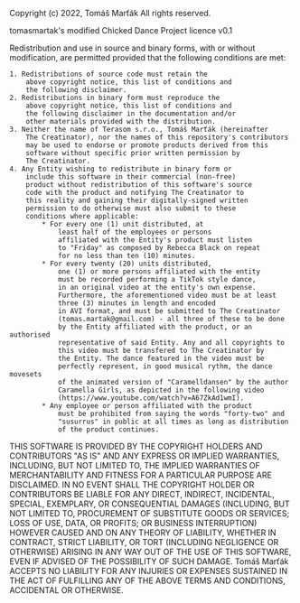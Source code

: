 Copyright (c) 2022, Tomáš Marťák
All rights reserved.

tomasmartak's modified Chicked Dance Project licence v0.1

Redistribution and use in source and binary forms, with 
or without modification, are permitted provided that the 
following conditions are met:

    1. Redistributions of source code must retain the 
        above copyright notice, this list of conditions and 
        the following disclaimer.
    2. Redistributions in binary form must reproduce the 
        above copyright notice, this list of conditions and 
        the following disclaimer in the documentation and/or 
        other materials provided with the distribution.
    3. Neither the name of Terasom s.r.o., Tomáš Marťák (hereinafter
        The Creatinator), nor the names of this repository's contributors 
        may be used to endorse or promote products derived from this 
        software without specific prior written permission by
        The Creatinator.
    4. Any Entity wishing to redistribute in binary form or 
        include this software in their commercial (non-free) 
        product without redistribution of this software's source 
        code with the product and notifying The Creatinator to 
        this reality and gaining their digitally-signed written 
        permission to do otherwise must also submit to these 
        conditions where applicable: 
            * For every one (1) unit distributed, at 
                least half of the employees or persons 
                affiliated with the Entity's product must listen 
                to "Friday" as composed by Rebecca Black on repeat
                for no less than ten (10) minutes.
            * For every twenty (20) units distributed, 
                one (1) or more persons affiliated with the entity 
                must be recorded performing a TikTok style dance, 
                in an original video at the entity's own expense. 
                Furthermore, the aforementioned video must be at least 
                three (3) minutes in length and encoded 
                in AVI format, and must be submitted to The Creatinator 
                (tomas.martak@gmail.com) - all three of these to be done 
                by the Entity affiliated with the product, or an authorised 
                representative of said Entity. Any and all copyrights to 
                this video must be transfered to The Creatinator by 
                the Entity. The dance featured in the video must be 
                perfectly represent, in good musical rythm, the dance movesets 
                of the animated version of "Caramelldansen" by the author
                Caramella Girls, as depicted in the following video 
                (https://www.youtube.com/watch?v=A67ZkAd1wmI).
            * Any employee or person affiliated with the product 
                must be prohibited from saying the words "forty-two" and
                "susurrus" in public at all times as long as distribution 
                of the product continues. 

THIS SOFTWARE IS PROVIDED BY THE COPYRIGHT HOLDERS AND CONTRIBUTORS 
"AS IS" AND ANY EXPRESS OR IMPLIED WARRANTIES, INCLUDING, BUT NOT 
LIMITED TO, THE IMPLIED WARRANTIES OF MERCHANTABILITY AND FITNESS 
FOR A PARTICULAR PURPOSE ARE DISCLAIMED. IN NO EVENT SHALL THE 
COPYRIGHT HOLDER OR CONTRIBUTORS BE LIABLE FOR ANY DIRECT, INDIRECT, 
INCIDENTAL, SPECIAL, EXEMPLARY, OR CONSEQUENTIAL DAMAGES (INCLUDING, 
BUT NOT LIMITED TO, PROCUREMENT OF SUBSTITUTE GOODS OR SERVICES; 
LOSS OF USE, DATA, OR PROFITS; OR BUSINESS INTERRUPTION) HOWEVER 
CAUSED AND ON ANY THEORY OF LIABILITY, WHETHER IN CONTRACT, STRICT 
LIABILITY, OR TORT (INCLUDING NEGLIGENCE OR OTHERWISE) ARISING IN 
ANY WAY OUT OF THE USE OF THIS SOFTWARE, EVEN IF ADVISED OF THE 
POSSIBILITY OF SUCH DAMAGE. Tomáš Marťák ACCEPTS NO LIABILITY FOR
ANY INJURIES OR EXPENSES SUSTAINED IN THE ACT OF FULFILLING ANY OF 
THE ABOVE TERMS AND CONDITIONS, ACCIDENTAL OR OTHERWISE.
